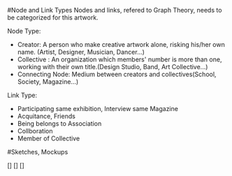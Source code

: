 #Node and Link Types
Nodes and links, refered to Graph Theory, needs to be categorized for this artwork.

Node Type:
* Creator: A person who make creative artwork alone, risking his/her own name. (Artist, Designer, Musician, Dancer...)
* Collective : An organization which members' number is more than one, working with their own title.(Design Studio, Band, Art Collective...)
* Connecting Node: Medium between creators and collectives(School, Society, Magazine...)

Link Type:
* Participating same exhibition, Interview same Magazine
* Acquitance, Friends
* Being belongs to Association
* Collboration
* Member of Collective


#Sketches, Mockups

[]
[]
[]